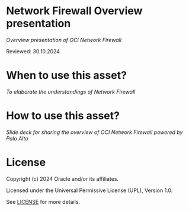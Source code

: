 # Network Firewall Overview presentation
 
*Overview presentation of OCI Network Firewall*
 
Reviewed: 30.10.2024

# When to use this asset?
 
*To elaborate the understandings of Network Firewall*
 
# How to use this asset?
 
*Slide deck for sharing the overview of OCI Network Firewall powered by Palo Alto*
 
# License

Copyright (c) 2024 Oracle and/or its affiliates.

Licensed under the Universal Permissive License (UPL), Version 1.0.

See [LICENSE](https://github.com/oracle-devrel/technology-engineering/blob/main/LICENSE) for more details.
